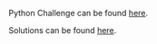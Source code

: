 Python Challenge can be found [here](http://www.pythonchallenge.com/).

Solutions can be found [here](https://www.hackingnote.com/en/python-challenge-solutions/overview).
